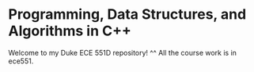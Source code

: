 # Programming, Data Structures, and Algorithms in C++
Welcome to my Duke ECE 551D repository! ^^
All the course work is in ece551.
